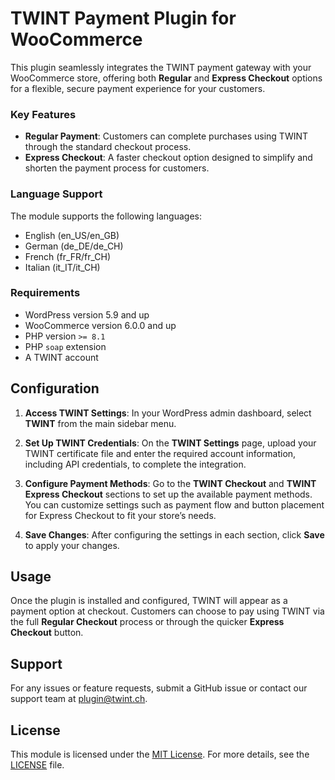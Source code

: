 # TWINT Payment Plugin for WooCommerce

This plugin seamlessly integrates the TWINT payment gateway with your WooCommerce store, offering both **Regular** and **Express Checkout** options for a flexible, secure payment experience for your customers.

### Key Features
- **Regular Payment**: Customers can complete purchases using TWINT through the standard checkout process.
- **Express Checkout**: A faster checkout option designed to simplify and shorten the payment process for customers.

### Language Support

The module supports the following languages:

- English (en_US/en_GB)
- German (de_DE/de_CH)
- French (fr_FR/fr_CH)
- Italian (it_IT/it_CH)

### Requirements
- WordPress version 5.9 and up
- WooCommerce version 6.0.0 and up
- PHP version `>= 8.1`
- PHP `soap` extension
- A TWINT account

## Configuration
1. **Access TWINT Settings**:
   In your WordPress admin dashboard, select **TWINT** from the main sidebar menu.
   
2. **Set Up TWINT Credentials**:
   On the **TWINT Settings** page, upload your TWINT certificate file and enter the required account information, including API credentials, to complete the integration.

3. **Configure Payment Methods**:
   Go to the **TWINT Checkout** and **TWINT Express Checkout** sections to set up the available payment methods. You can customize settings such as payment flow and button placement for Express Checkout to fit your store’s needs.

4. **Save Changes**:
   After configuring the settings in each section, click **Save** to apply your changes.

## Usage
Once the plugin is installed and configured, TWINT will appear as a payment option at checkout. Customers can choose to pay using TWINT via the full **Regular Checkout** process or through the quicker **Express Checkout** button.

## Support
For any issues or feature requests, submit a GitHub issue or contact our support team at [plugin@twint.ch](mailto:plugin@twint.ch).

## License
This module is licensed under the [MIT License](https://opensource.org/licenses/MIT). For more details, see the [LICENSE](https://opensource.org/licenses/MIT) file.

